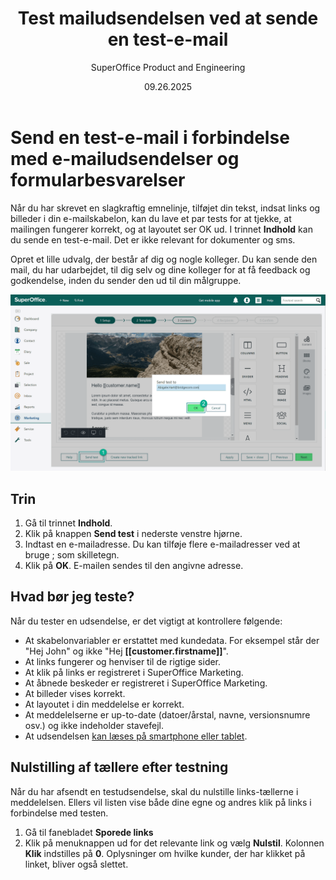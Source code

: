 ﻿---
uid: help-da-mailing-send-test
title: Test mailudsendelsen ved at sende en test-e-mail
description: I denne vejledning lærer du, hvordan du bruger en webformular.
keywords: Marketing
author: SuperOffice Product and Engineering
date: 09.26.2025
content_type: howto
category: marketing
topic: mailing
license: marketingessentials
language: da
---

# Send en test-e-mail i forbindelse med e-mailudsendelser og formularbesvarelser

Når du har skrevet en slagkraftig emnelinje, tilføjet din tekst, indsat links og billeder i din e-mailskabelon, kan du lave et par tests for at tjekke, at mailingen fungerer korrekt, og at layoutet ser OK ud. I trinnet **Indhold** kan du sende en test-e-mail. Det er ikke relevant for dokumenter og sms.

Opret et lille udvalg, der består af dig og nogle kolleger. Du kan sende den mail, du har udarbejdet, til dig selv og dine kolleger for at få feedback og godkendelse, inden du sender den ud til din målgruppe.

![Test din mailudsendelse, før du sender den bredt ud -screenshot][img2]

## Trin

1. Gå til trinnet **Indhold**.
2. Klik på knappen **Send test** i nederste venstre hjørne.
3. Indtast en e-mailadresse. Du kan tilføje flere e-mailadresser ved at bruge ; som skilletegn.
4. Klik på **OK**. E-mailen sendes til den angivne adresse.

## Hvad bør jeg teste?

Når du tester en udsendelse, er det vigtigt at kontrollere følgende:

* At skabelonvariabler er erstattet med kundedata. For eksempel står der "Hej John" og ikke "Hej **\[\[customer.firstname\]\]**".
* At links fungerer og henviser til de rigtige sider.
* At klik på links er registreret i SuperOffice Marketing.
* At åbnede beskeder er registreret i SuperOffice Marketing.
* At billeder vises korrekt.
* At layoutet i din meddelelse er korrekt.
* At meddelelserne er up-to-date (datoer/årstal, navne, versionsnumre osv.) og ikke indeholder stavefejl.
* At udsendelsen [kan læses på smartphone eller tablet][1].

## Nulstilling af tællere efter testning

Når du har afsendt en testudsendelse, skal du nulstille links-tællerne i meddelelsen. Ellers vil listen vise både dine egne og andres klik på links i forbindelse med testen.

1. Gå til fanebladet **Sporede links**
2. Klik på menuknappen ud for det relevante link og vælg **Nulstil**. Kolonnen **Klik** indstilles på **0**. Oplysninger om hvilke kunder, der har klikket på linket, bliver også slettet.

<!-- Referenced links -->
[1]: ../../../learn/best-practices.md#mobile

<!-- Referenced images -->
[img2]: ../../../../../media/loc/en/marketing/test-mailing.png
